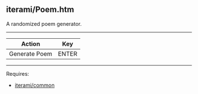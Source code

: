 iterami/Poem.htm
----------------

A randomized poem generator.

---

Action        | Key
--------------|------
Generate Poem | ENTER

---

Requires:
* [iterami/common](https://github.com/iterami/common)
